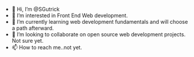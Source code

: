 - 👋 Hi, I’m @SGutrick
- 👀 I’m interested in Front End Web development.
- 🌱 I’m currently learning web development fundamentals and will choose a path afterward.
- 💞️ I’m looking to collaborate on open source web development projects. Not sure yet.
- 📫 How to reach me..not yet.

<!---
SGutrick/SGutrick is a ✨ special ✨ repository because its `README.md` (this file) appears on your GitHub profile.
You can click the Preview link to take a look at your changes.
--->
